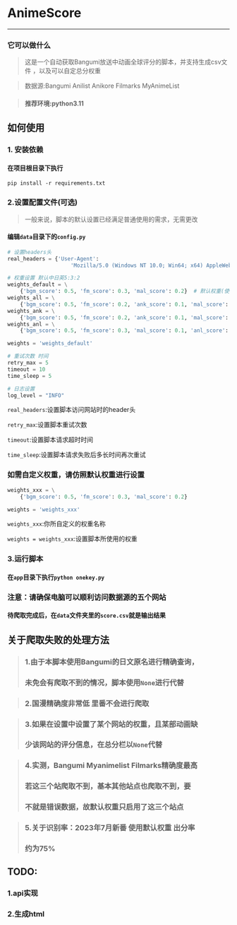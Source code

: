 # AnimeScore
***
### 它可以做什么
> 这是一个自动获取Bangumi放送中动画全球评分的脚本，并支持生成csv文件
> ，以及可以自定总分权重  

> 数据源:Bangumi Anilist Anikore Filmarks MyAnimeList

> #### 推荐环境:python3.11 
## 如何使用
### 1. 安装依赖
#### 在项目根目录下执行
    pip install -r requirements.txt

### 2.设置配置文件(可选)
> 一般来说，脚本的默认设置已经满足普通使用的需求，无需更改
#### 编辑`data`目录下的`config.py`
```python
# 设置headers头
real_headers = {'User-Agent':
                    'Mozilla/5.0 (Windows NT 10.0; Win64; x64) AppleWebKit/537.36 (KHTML, like Gecko) Chrome/115.0.0.0 Safari/537.36'}

# 权重设置 默认中日英5:3:2
weights_default = \
    {'bgm_score': 0.5, 'fm_score': 0.3, 'mal_score': 0.2}  # 默认权重(使用bgm fm mal三家数据源)
weights_all = \
    {'bgm_score': 0.5, 'fm_score': 0.2, 'ank_score': 0.1, 'mal_score': 0.075, 'anl_score': 0.125}  # 五个站点都可用时的权重设置
weights_ank = \
    {'bgm_score': 0.5, 'fm_score': 0.2, 'ank_score': 0.1, 'mal_score': 0.2}  # 当anl不可用时
weights_anl = \
    {'bgm_score': 0.5, 'fm_score': 0.3, 'mal_score': 0.1, 'anl_score': 0.1}  # 当ank不可用时

weights = 'weights_default'

# 重试次数 时间
retry_max = 5
timeout = 10
time_sleep = 5

# 日志设置
log_level = "INFO"
```
`real_headers`:设置脚本访问网站时的header头  

`retry_max`:设置脚本重试次数  

`timeout`:设置脚本请求超时时间  

`time_sleep`:设置脚本请求失败后多长时间再次重试
### 如需自定义权重，请仿照默认权重进行设置
```python
weights_xxx = \
    {'bgm_score': 0.5, 'fm_score': 0.3, 'mal_score': 0.2}

weights = 'weights_xxx'
```
`weights_xxx`:你所自定义的权重名称

`weights = weights_xxx`:设置脚本所使用的权重

### 3.运行脚本
#### 在`app`目录下执行`python onekey.py`
### 注意：请确保电脑可以顺利访问数据源的五个网站
#### 待爬取完成后，在`data`文件夹里的`score.csv`就是输出结果

## 关于爬取失败的处理方法
> ### 1.由于本脚本使用Bangumi的日文原名进行精确查询，
> ### 未免会有爬取不到的情况，脚本使用`None`进行代替

> ### 2.国漫精确度非常低 里番不会进行爬取

> ### 3.如果在设置中设置了某个网站的权重，且某部动画缺
> ### 少该网站的评分信息，在总分栏以`None`代替

> ### 4.实测，Bangumi Myanimelist Filmarks精确度最高
> ### 若这三个站爬取不到，基本其他站点也爬取不到，要
> ### 不就是错误数据，故默认权重只启用了这三个站点

> ### 5.关于识别率：2023年7月新番 使用默认权重 出分率
> ### 约为75%

## TODO:
### 1.api实现
### 2.生成html